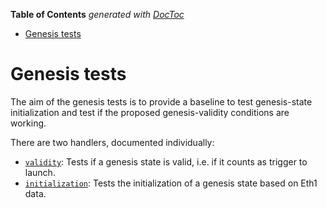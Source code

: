 <!-- START doctoc generated TOC please keep comment here to allow auto update -->
<!-- DON'T EDIT THIS SECTION, INSTEAD RE-RUN doctoc TO UPDATE -->
**Table of Contents**  *generated with [DocToc](https://github.com/thlorenz/doctoc)*

- [Genesis tests](#genesis-tests)

<!-- END doctoc generated TOC please keep comment here to allow auto update -->

# Genesis tests

The aim of the genesis tests is to provide a baseline to test genesis-state initialization and test
 if the proposed genesis-validity conditions are working.

There are two handlers, documented individually:
- [`validity`](./validity.md): Tests if a genesis state is valid, i.e. if it counts as trigger to launch.
- [`initialization`](./initialization.md): Tests the initialization of a genesis state based on Eth1 data.
